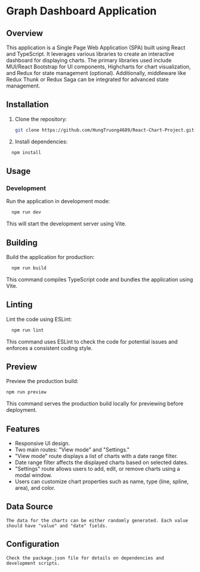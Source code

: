 # Graph Dashboard Application

## Overview

This application is a Single Page Web Application (SPA) built using React and TypeScript. It leverages various libraries to create an interactive dashboard for displaying charts. The primary libraries used include MUI/React Bootstrap for UI components, Highcharts for chart visualization, and Redux for state management (optional). Additionally, middleware like Redux Thunk or Redux Saga can be integrated for advanced state management.

## Installation

1. Clone the repository:

    ```bash
    git clone https://github.com/HungTruong4689/React-Chart-Project.git

    ```

2. Install dependencies:

```bash
  npm install
```

## Usage

### Development

Run the application in development mode:

```bash
  npm run dev
```

This will start the development server using Vite.

## Building

Build the application for production:

```bash
  npm run build
```

This command compiles TypeScript code and bundles the application using Vite.

## Linting

Lint the code using ESLint:

```bash
  npm run lint
```

This command uses ESLint to check the code for potential issues and enforces a consistent coding style.

## Preview

Preview the production build:

```bash
npm run preview
```

This command serves the production build locally for previewing before deployment.

## Features

-   Responsive UI design.
-   Two main routes: "View mode" and "Settings."
-   "View mode" route displays a list of charts with a date range filter.
-   Date range filter affects the displayed charts based on selected dates.
-   "Settings" route allows users to add, edit, or remove charts using a modal window.
-   Users can customize chart properties such as name, type (line, spline, area), and color.

## Data Source

    The data for the charts can be either randomly generated. Each value should have "value" and "date" fields.

## Configuration

    Check the package.json file for details on dependencies and development scripts.
